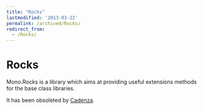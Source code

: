 ```yaml
---
title: "Rocks"
lastmodified: '2013-03-22'
permalink: /archived/Rocks/
redirect_from:
  - /Rocks/
---
```


Rocks
=====

Mono.Rocks is a library which aims at providing useful extensions methods for the base class libraries.

It has been obsoleted by [Cadenza](https://github.com/cadenza/cadenza).

